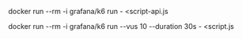 docker run --rm -i grafana/k6 run - <script-api.js

docker run --rm -i grafana/k6 run --vus 10 --duration 30s - <script.js